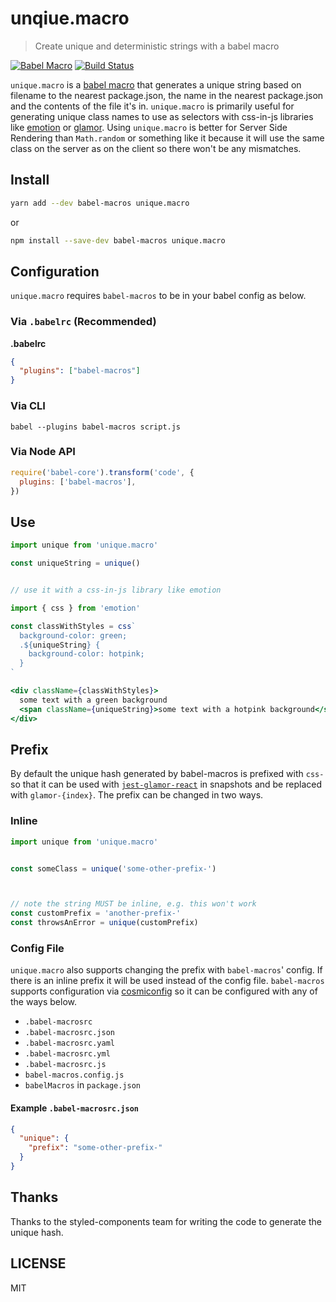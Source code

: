 # unqiue.macro

> Create unique and deterministic strings with a babel macro

[![Babel Macro](https://img.shields.io/badge/babel--macro-%F0%9F%8E%A3-f5da55.svg?style=flat-square)](https://github.com/kentcdodds/babel-macros)
[![Build Status](https://travis-ci.org/mitchellhamilton/unique.macro.svg?branch=master)](https://travis-ci.org/mitchellhamilton/unique.macro)

`unique.macro` is a [babel macro](https://github.com/kentcdodds/babel-macros) that generates a unique string based on filename to the nearest package.json, the name in the nearest package.json and the contents of the file it's in. `unique.macro` is primarily useful for generating unique class names to use as selectors with css-in-js libraries like [emotion](https://github.com/emotion-js/emotion) or [glamor](https://github.com/threepointone/glamor). Using `unique.macro` is better for Server Side Rendering than `Math.random` or something like it because it will use the same class on the server as on the client so there won't be any mismatches.

## Install

```bash
yarn add --dev babel-macros unique.macro
```
or
```bash
npm install --save-dev babel-macros unique.macro
```

## Configuration

`unique.macro` requires `babel-macros` to be in your babel config as below.

### Via `.babelrc` (Recommended)

**.babelrc**

```json
{
  "plugins": ["babel-macros"]
}
```

### Via CLI

```shell
babel --plugins babel-macros script.js
```

### Via Node API

```js
require('babel-core').transform('code', {
  plugins: ['babel-macros'],
})
```

## Use

```jsx
import unique from 'unique.macro'

const uniqueString = unique()


// use it with a css-in-js library like emotion

import { css } from 'emotion'

const classWithStyles = css`
  background-color: green;
  .${uniqueString} {
    background-color: hotpink;
  }
`

<div className={classWithStyles}>
  some text with a green background
  <span className={uniqueString}>some text with a hotpink background</span>
</div>

```


## Prefix

By default the unique hash generated by babel-macros is prefixed with `css-` so that it can be used with [`jest-glamor-react`](https://github.com/kentcdodds/jest-glamor-react) in snapshots and be replaced with `glamor-{index}`. The prefix can be changed in two ways.

### Inline

```jsx
import unique from 'unique.macro'


const someClass = unique('some-other-prefix-')



// note the string MUST be inline, e.g. this won't work
const customPrefix = 'another-prefix-'
const throwsAnError = unique(customPrefix)
```

### Config File

`unique.macro` also supports changing the prefix with `babel-macros`' config. If there is an inline prefix it will be used instead of the config file. `babel-macros` supports configuration via [cosmiconfig](https://github.com/davidtheclark/cosmiconfig) so it can be configured with any of the ways below.

- `.babel-macrosrc`
- `.babel-macrosrc.json`
- `.babel-macrosrc.yaml`
- `.babel-macrosrc.yml`
- `.babel-macrosrc.js`
- `babel-macros.config.js`
- `babelMacros` in `package.json`

#### Example `.babel-macrosrc.json`
```json
{
  "unique": {
    "prefix": "some-other-prefix-"
  }
}
```


## Thanks

Thanks to the styled-components team for writing the code to generate the unique hash.

## LICENSE

MIT